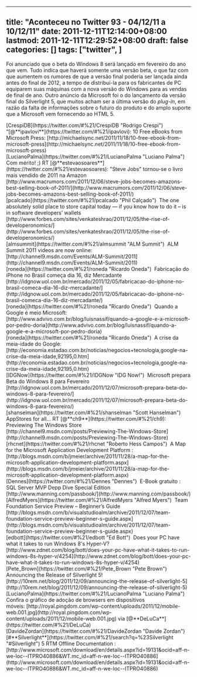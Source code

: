 
---
title: "Aconteceu no Twitter 93 - 04/12/11 a 10/12/11"
date: 2011-12-11T12:14:00+08:00
lastmod: 2011-12-11T12:29:52+08:00
draft: false
categories: []
tags: ["twitter", ]
---


Foi anunciado que o beta do Windows 8 será lançado em fevereiro do ano que vem. Tudo indica que haverá somente uma versão beta, o que faz com que aumentem os rumores de que a versão final poderia ser lançada ainda antes do final de 2012, a tempo de distribuí-la para os fabricantes de PC equiparem suas máquinas com a nova versão do Windows para as vendas de final de ano. Outro anúncio da Microsoft foi o do lançamento da versão final do Silverlight 5, que muitos acham ser a última versão do *plug-in*, em razão da falta de informações sobre o futuro do produto e do amplo suporte que a Microsoft vem fornecendo ao HTML 5.


<div class="tweet-row"><span class="tweet-user-name">[CrespiDB](https://twitter.com/#%21/CrespiDB "Rodrigo Crespi")  </span>“[@**ipavlovi**](https://twitter.com/#%21/ipavlovi): 10 Free eBooks from Microsoft Press: [http://michaelsync.net/2011/11/18/10-free-ebook-from-microsoft-press](http://michaelsync.net/2011/11/18/10-free-ebook-from-microsoft-press)  


<div class="tweet-row"><span class="tweet-user-name">[LucianoPalma](https://twitter.com/#%21/LucianoPalma "Luciano Palma")  </span>Com mérito! ;) RT [@**estevaosoares**](https://twitter.com/#%21/estevaosoares): "Steve Jobs" tornou-se o livro mais vendido de 2011 na Amazon [http://www.macrumors.com/2011/12/06/steve-jobs-becomes-amazons-best-selling-book-of-2011/](http://www.macrumors.com/2011/12/06/steve-jobs-becomes-amazons-best-selling-book-of-2011/)  


<div class="tweet-row"><span class="tweet-user-name">[pcalcado](https://twitter.com/#%21/pcalcado "Phil Calçado")  </span>The one absolutely solid place to store capital today — if you know how to do it – is in software developers’ wallets [http://www.forbes.com/sites/venkateshrao/2011/12/05/the-rise-of-developeronomics/](http://www.forbes.com/sites/venkateshrao/2011/12/05/the-rise-of-developeronomics/)  


<div class="tweet-row"><span class="tweet-user-name">[almsummit](https://twitter.com/#%21/almsummit "ALM Summit")  </span>ALM Summit 2011 videos are now online: [http://channel9.msdn.com/Events/ALM-Summit/2011](http://channel9.msdn.com/Events/ALM-Summit/2011)  


<div class="tweet-row"><span class="tweet-user-name">[roneda](https://twitter.com/#%21/roneda "Ricardo Oneda")  </span>Fabricação do iPhone no Brasil começa dia 16, diz Mercadante [http://idgnow.uol.com.br/mercado/2011/12/05/fabricacao-do-iphone-no-brasil-comeca-dia-16-diz-mercadante/](http://idgnow.uol.com.br/mercado/2011/12/05/fabricacao-do-iphone-no-brasil-comeca-dia-16-diz-mercadante/)  


<div class="tweet-content">
<div class="tweet-row"><span class="tweet-user-name">[roneda](https://twitter.com/#%21/roneda "Ricardo Oneda")  </span>Quando a Google é meio Microsoft: [http://www.advivo.com.br/blog/luisnassif/quando-a-google-e-a-microsoft-por-pedro-doria](http://www.advivo.com.br/blog/luisnassif/quando-a-google-e-a-microsoft-por-pedro-doria)  


<div class="tweet-row"><span class="tweet-user-name">[roneda](https://twitter.com/#%21/roneda "Ricardo Oneda")  </span>A crise da meia-idade do Google: [http://economia.estadao.com.br/noticias/negocios+tecnologia,google-na-crise-da-meia-idade,92195,0.htm](http://economia.estadao.com.br/noticias/negocios+tecnologia,google-na-crise-da-meia-idade,92195,0.htm)  


<div class="tweet-row"><span class="tweet-user-name">[IDGNow](https://twitter.com/#%21/IDGNow "IDG Now!")  </span>Microsoft prepara Beta do Windows 8 para Fevereiro [http://idgnow.uol.com.br/mercado/2011/12/07/microsoft-prepara-beta-do-windows-8-para-fevereiro/](http://idgnow.uol.com.br/mercado/2011/12/07/microsoft-prepara-beta-do-windows-8-para-fevereiro/)  


<div class="tweet-row"><span class="tweet-user-name">[shanselman](https://twitter.com/#%21/shanselman "Scott Hanselman")  </span>AppStores for all... RT [@**ch9**](https://twitter.com/#%21/ch9): Previewing The Windows Store [http://channel9.msdn.com/posts/Previewing-The-Windows-Store](http://channel9.msdn.com/posts/Previewing-The-Windows-Store)  


<div class="tweet-row"><span class="tweet-user-name">[rhcnet](https://twitter.com/#%21/rhcnet "Roberto Hess Campos")  </span>A Map for the Microsoft Application Development Platform : [http://blogs.msdn.com/b/jmeier/archive/2011/11/28/a-map-for-the-microsoft-application-development-platform.aspx](http://blogs.msdn.com/b/jmeier/archive/2011/11/28/a-map-for-the-microsoft-application-development-platform.aspx)  


<div class="tweet-row"><span class="tweet-user-name">[Dennes](https://twitter.com/#%21/Dennes "Dennes")  </span>E-Book gratuito : SQL Server MVP Depp Dive Special Edition [http://www.manning.com/passbook/](http://www.manning.com/passbook/)  


<div class="tweet-row"><span class="tweet-user-name">[AlfredMyers](https://twitter.com/#%21/AlfredMyers "Alfred Myers")  </span>Team Foundation Service Preview – Beginner’s Guide [http://blogs.msdn.com/b/visualstudioalm/archive/2011/12/07/team-foundation-service-preview-beginner-s-guide.aspx](http://blogs.msdn.com/b/visualstudioalm/archive/2011/12/07/team-foundation-service-preview-beginner-s-guide.aspx)  


<div class="tweet-row"><span class="tweet-user-name">[edbott](https://twitter.com/#%21/edbott "Ed Bott")  </span>Does your PC have what it takes to run Windows 8's Hyper-V? [http://www.zdnet.com/blog/bott/does-your-pc-have-what-it-takes-to-run-windows-8s-hyper-v/4254](http://www.zdnet.com/blog/bott/does-your-pc-have-what-it-takes-to-run-windows-8s-hyper-v/4254)  


<div class="tweet-row"><span class="tweet-user-name">[Pete_Brown](https://twitter.com/#%21/Pete_Brown "Pete Brown")  </span>Announcing the Release of Silverlight 5! [http://10rem.net/blog/2011/12/09/announcing-the-release-of-silverlight-5](http://10rem.net/blog/2011/12/09/announcing-the-release-of-silverlight-5)  


<div class="tweet-row"><span class="tweet-user-name">[LucianoPalma](https://twitter.com/#%21/LucianoPalma "Luciano Palma")  </span>Confira o gráfico de adoção de browsers em dispositivos móveis: [http://royal.pingdom.com/wp-content/uploads/2011/12/mobile-web.001.jpg](http://royal.pingdom.com/wp-content/uploads/2011/12/mobile-web.001.jpg) via [@**DeLuCa**](https://twitter.com/#%21/DeLuCa)  


<div class="tweet-row"><span class="tweet-user-name">[DavideZordan](https://twitter.com/#%21/DavideZordan "Davide Zordan")  </span>[#**Silverlight**](https://twitter.com/#%21/search?q=%23Silverlight "#Silverlight") 5 RTM Offline Documentation : [http://www.microsoft.com/download/en/details.aspx?id=19131&ocid=aff-n-we-loc--ITPRO40886&WT.mc_id=aff-n-we-loc--ITPRO40886](http://www.microsoft.com/download/en/details.aspx?id=19131&ocid=aff-n-we-loc--ITPRO40886&WT.mc_id=aff-n-we-loc--ITPRO40886)  

</div>
</div>
</div>
</div>
</div>
</div>
</div>
</div>
</div>
</div>
</div>
</div>
</div>
</div>
</div>
</div>
</div>

